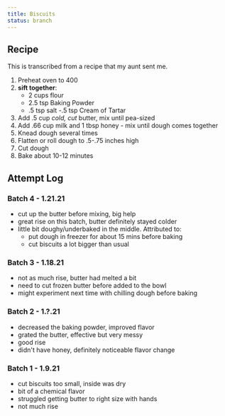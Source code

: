 ```yaml
---
title: Biscuits
status: branch
---
```


## Recipe

This is transcribed from a recipe that my aunt sent me.

1. Preheat oven to 400
2. **sift together**:
	- 2 cups flour
	- 2.5 tsp Baking Powder
	- .5 tsp salt
	-.5 tsp Cream of Tartar
3. Add .5 cup *cold, cut* butter, mix until pea-sized
4. Add .66 cup milk and 1 tbsp honey - mix until dough comes together
5. Knead dough several times
6. Flatten or roll dough to .5-.75 inches high
7. Cut dough
8. Bake about 10-12 minutes

## Attempt Log

### Batch 4 - 1.21.21
- cut up the butter before mixing, big help
- great rise on this batch, butter definitely stayed colder
- little bit doughy/underbaked in the middle. Attributed to:
	- put dough in freezer for about 15 mins before baking
	- cut biscuits a lot bigger than usual

### Batch 3 - 1.18.21
- not as much rise, butter had melted a bit
- need to cut frozen butter before added to the bowl
- might experiment next time with chilling dough before baking

### Batch 2 - 1.?.21
- decreased the baking powder, improved flavor
- grated the butter, effective but very messy
- good rise
- didn't have honey, definitely noticeable flavor change

### Batch 1 - 1.9.21
- cut biscuits too small, inside was dry
- bit of a chemical flavor
- struggled getting butter to right size with hands
- not much rise